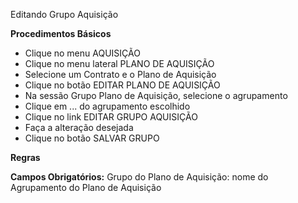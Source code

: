 Editando Grupo Aquisição

<b>Procedimentos Básicos</b>

* Clique no menu AQUISIÇÃO
* Clique no menu lateral PLANO DE AQUISIÇÃO
* Selecione um Contrato e o Plano de Aquisição
* Clique no botão EDITAR PLANO DE AQUISIÇÃO
* Na sessão Grupo Plano de Aquisição, selecione o agrupamento
* Clique em ... do agrupamento escolhido
* Clique no link EDITAR GRUPO AQUISIÇÃO
* Faça a alteração desejada
* Clique no botão SALVAR GRUPO

<b>Regras</b>

<b>Campos Obrigatórios:</b>
 Grupo do Plano de Aquisição: nome do Agrupamento do Plano de Aquisição